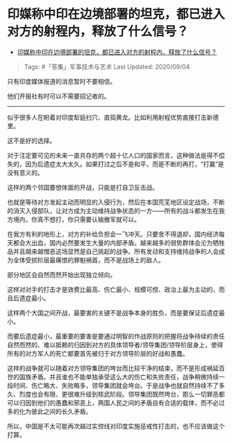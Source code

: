 # 印媒称中印在边境部署的坦克，都已进入对方的射程内，释放了什么信号？

- [印媒称中印在边境部署的坦克，都已进入对方的射程内，释放了什么信号？](https://www.zhihu.com/question/419156207/answer/1452115062)

>Tags: #「答集」军事技术与艺术
>Last Updated: 2020/09/04

只有印度媒体报道的消息暂时不要相信。

他们开报社有时可以不需要招记者的。

---

似乎很多人在盼着对印度犁庭扫穴、直捣黄龙。比如利用射程优势直接打击新德里。

这不是好的选择。

对于注定要可见的未来一直共存的两个超十亿人口的国家而言，这种做法是得不偿失的，因为后遗症太大太久。如果打过之后不是和平，而是不断的再打，“打赢”是没有意义的。

这样的两个邻国要想体面的开战，只能是打自卫反击战。

也就是等待对方发起主动而明显的入侵行为，然后在本国荒芜地区设定战场，不断的消灭入侵部队，让对方成为主动维持战争状态的一方——所有的战斗都发生在我方境内，你真不想打，你只需要认输撤军就可以。

在我方有利的地形上，对方的补给负担会一飞冲天。只要舍不得退却，国内经济每天都会大出血，国内必然要发生大量的内部矛盾。越来越多的弱势群体会沦为牺牲品并且越来越憎恶这场显然是自己挑起的战争。所有发动和支持维持战争的人会成为全体受损阶层最痛恨的罪魁祸首，而不是战场上的敌人。

部分地区会自然而然开始出现独立倾向。

这样对对手的打击才是效费比最高、伤亡最小、规模可控、政治上最为主动的，而且后遗症最小。

这样两个大国之间开战，最要害的关键不是战争本身的胜负，而是要保证后遗症最小。

而要后遗症最小，最重要的要害是要通过明智的作战原则的把握将战争持续的责任自然而然的、难以抵赖的归因到对方的具体领导者/领导集团/领导阶层身上，使得所有的对方军人的死亡都要首先被归于对方领导阶层的好战和愚蠢。

这样的战争就可以随着对方领导集团的垮台而比较干净的结束，而不是形成祸延百世的国族矛盾。并且谁也不能单独承受这么大的伤亡和失败责任，战争稍微持续一段时间、伤亡略大、失败略多，领导集团就会垮台。于是战争也就自然持续不了多久、烈度也会有限、更很难升级到核武阶段。领导集团既然垮台，那么一切罪恶都可以归因到他们的愚蠢和邪恶上，两国人民之间的矛盾自有合适的载体，而不必过多的化为彼此之间的长久矛盾。

所以，中国是不太可能再次越过实控线对印度实施惩戒性打击的，也不应该做这个打算。
